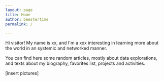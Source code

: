 ```yaml
---
layout: page
title: Home
author: beestertime
permalink: /

---
```



Hi visitor! My name is xx, and I'm a xxx interesting in learning more about the world in an systemic and networked manner.

You can find here some random articles, mostly about data explorations, and texts about my biography, favorites list, projects and activities.

[insert pictures]

